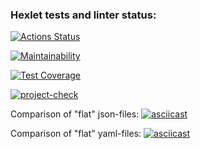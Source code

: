 ### Hexlet tests and linter status:

[![Actions Status](https://github.com/19victoria88n/frontend-project-46/workflows/hexlet-check/badge.svg)](https://github.com/19victoria88n/frontend-project-46/actions)

[![Maintainability](https://api.codeclimate.com/v1/badges/4612d4b87b4ec67324ef/maintainability)](https://codeclimate.com/github/19victoria88n/frontend-project-46/maintainability)

[![Test Coverage](https://api.codeclimate.com/v1/badges/4612d4b87b4ec67324ef/test_coverage)](https://codeclimate.com/github/19victoria88n/frontend-project-46/test_coverage)

[![project-check](https://github.com/19victoria88n/frontend-project-46/actions/workflows/project.check.yml/badge.svg)](https://github.com/19victoria88n/frontend-project-46/actions/workflows/project.check.yml)

Comparison of "flat" json-files:
[![asciicast](https://asciinema.org/a/NUx4lKLtSiwHjLYsH0azs8J9k.svg)](https://asciinema.org/a/NUx4lKLtSiwHjLYsH0azs8J9k)

Comparison of "flat" yaml-files:
[![asciicast](https://asciinema.org/a/WzzG1DvGHmS9pOcIopQnKFBZW.svg)](https://asciinema.org/a/WzzG1DvGHmS9pOcIopQnKFBZW)

